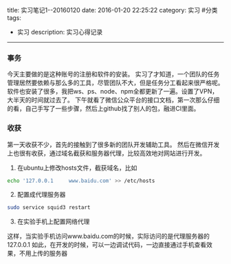 title: 实习笔记1--20160120
date: 2016-01-20 22:25:22
category: 实习 #分类
tags:
- 实习
description: 实习心得记录
---
### 事务
今天主要做的是这种账号的注册和软件的安装。
实习了才知道，一个团队的任务管理居然要依赖与那么多的工具，尽管团队不大，但是任务分工看起来很严格呢。
软件也安装了很多，我把ws、ps、node、npm全都更新了一遍。设置了VPN，大半天的时间就过去了。
下午就看了微信公众平台的接口文档，第一次那么仔细的看，自己手写了一些步骤，然后上github找了别人的包，融进CI里面。

<!-- more -->
### 收获
第一天收获不少，首先的接触到了很多新的团队开发辅助工具。
然后在微信开发上也很有收获，通过域名截获和服务器代理，比较高效地对网站进行开发。

1. 在ubuntu上修改hosts文件，截获域名，比如
```bash
echo '127.0.0.1     www.baidu.com' >> /etc/hosts

```

2. 配置成代理服务器
```bash
sudo service squid3 restart

```

3. 在实验手机上配置网络代理

这样，当实验手机访问www.baidu.com的时候，实际访问的是代理服务器的127.0.0.1
如此，在开发的时候，可以一边调试代码，一边直接通过手机查看效果，不用上传的服务器